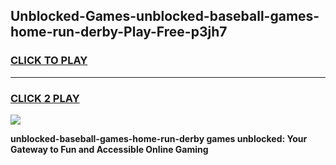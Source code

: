 
## Unblocked-Games-unblocked-baseball-games-home-run-derby-Play-Free-p3jh7
<h3>
<a href="https://premium76.site?title=unblocked-baseball-games-home-run-derby&ref=23A">CLICK TO PLAY</a></h3>
<hr>

<h3>
<a href="https://premium76.site?title=unblocked-baseball-games-home-run-derby&ref=23A">CLICK 2 PLAY</a>
  
</h3>

<a href="https://premium76.site?title=unblocked-baseball-games-home-run-derby&ref=23A"><img src="https://clearcache.store/games.png"></a>


**unblocked-baseball-games-home-run-derby games unblocked: Your Gateway to Fun and Accessible Online Gaming**
